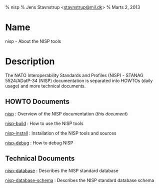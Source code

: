 % nisp
% Jens Stavnstrup \<stavnstrup@mil.dk\>
% Marts 2, 2013


Name
====

nisp - About the NISP tools 

<!--
-->

Description
===========

The NATO Interoperability Standards and Profiles (NISP) - STANAG
5524/ADatP-34 (NISP) documentation is separated into HOWTOs (daily
usage) and more technical documents.


HOWTO Documents
---------------

[nisp](nisp.html)
:   Overview of the NISP documentation (*this document*)


[nisp-build](nisp-build.html)
:   How to use the NISP tools

<!--
[nisp-edit](nisp-edit.html)
:   Editing NISP documents
-->

[nisp-install](nisp-install.html)
:   Installation of the NISP tools and sources


[nisp-debug](nisp-debug.html)
:   How to debug NISP

<!--
[nisp-publish](nisp-publish.html)
:   Publishing a new version of NISP (The editors manual)
-->


Technical Documents
-------------------


[nisp-database](nisp-database.html)
:   Describes the NISP standard database



[nisp-database-schema](nisp-database-schema.html)
:   Describes the NISP standard database schema

<!--
[nisp-software](nisp-software.html)
:   x
-->




